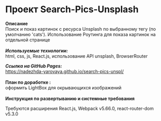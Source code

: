 # Проект Search-Pics-Unsplash

**Описание**
\
Поиск и показ картинок с ресурса Unsplash по выбранному тегу (по умолчанию 'cats'). Использование Роутинга для показа картинок на отдельной странице
\
\
***Используемые технологии:***
\
html, css, js, React.js, использование API unsplash, BrowserRouter


***Ссылка на GitHub Pages:***
\
https://nadezhda-yarovaya.github.io/search-pics-unspl/
\
\
**План по доработке :**
\
оформить LightBox для окрывающихся изображений 
\
\
**Инструкция по развертыванию и системные требования**


Требуются расширения React.js, Webpack v5.66.0, react-router-dom v5.3.0

